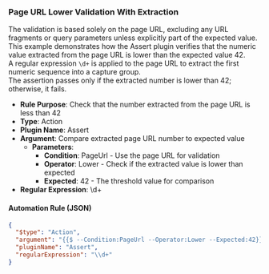 ### Page URL Lower Validation With Extraction

The validation is based solely on the page URL, excluding any URL fragments or query parameters unless explicitly part of the expected value.  
This example demonstrates how the Assert plugin verifies that the numeric value extracted from the page URL is lower than the expected value 42.  
A regular expression `\d+` is applied to the page URL to extract the first numeric sequence into a capture group.  
The assertion passes only if the extracted number is lower than 42; otherwise, it fails.

- **Rule Purpose**: Check that the number extracted from the page URL is less than 42  
- **Type**: Action  
- **Plugin Name**: Assert  
- **Argument**: Compare extracted page URL number to expected value  
  - **Parameters**:  
    - **Condition**: PageUrl - Use the page URL for validation  
    - **Operator**: Lower - Check if the extracted value is lower than expected  
    - **Expected**: 42 - The threshold value for comparison  
- **Regular Expression**: \d+

#### Automation Rule (JSON)

```json
{
  "$type": "Action",
  "argument": "{{$ --Condition:PageUrl --Operator:Lower --Expected:42}}",
  "pluginName": "Assert",
  "regularExpression": "\\d+"
}
```
